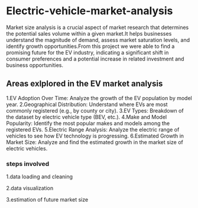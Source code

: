 # Electric-vehicle-market-analysis
Market size analysis is a crucial aspect of market research that determines the potential sales volume within a given market.It helps businesses understand the magnitude of demand, assess market saturation levels, and identify growth opportunities.From this project we were able to find a promising future for the EV industry, indicating a significant shift in consumer preferences and a potential increase in related investment and business opportunities.
## Areas exlplored in the EV market analysis
1.EV Adoption Over Time: Analyze the growth of the EV population by model year.
2.Geographical Distribution: Understand where EVs are most commonly registered (e.g., by county or city). 
3.EV Types: Breakdown of the dataset by electric vehicle type (BEV, etc.).
4.Make and Model Popularity: Identify the most popular makes and models among the registered EVs.
5.Electric Range Analysis: Analyze the electric range of vehicles to see how EV technology is progressing.
6.Estimated Growth in Market Size: Analyze and find the estimated growth in the market size of electric vehicles. 
### steps involved
1.data loading and cleaning

2.data visualization

3.estimation of future market size


